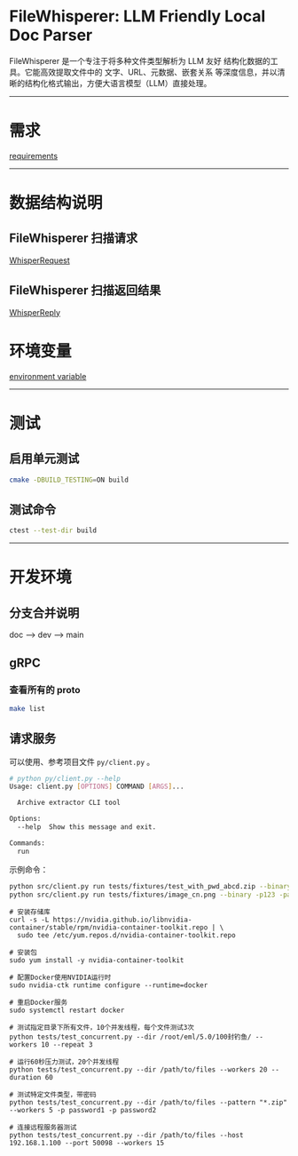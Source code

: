 # FileWhisperer: LLM Friendly Local Doc Parser

FileWhisperer 是一个专注于将多种文件类型解析为 LLM 友好 结构化数据的工具。它能高效提取文件中的 文字、URL、元数据、嵌套关系 等深度信息，并以清晰的结构化格式输出，方便大语言模型（LLM）直接处理。

---

# 需求

[requirements](./doc/requirements_document/requirements.md)

---

# 数据结构说明

## FileWhisperer 扫描请求

[WhisperRequest](./doc/grpc/request/WhisperRequest.md)

## FileWhisperer 扫描返回结果

[WhisperReply](./doc/grpc/reply/WhisperReply.md)

# 环境变量

[environment variable](./doc/env.md)

---

# 测试

## 启用单元测试

```sh
cmake -DBUILD_TESTING=ON build
```

## 测试命令

```sh
ctest --test-dir build
```

---

# 开发环境

## 分支合并说明

doc --> dev --> main

## gRPC

### 查看所有的 proto 

```sh
make list
```

## 请求服务

可以使用、参考项目文件 `py/client.py` 。

```sh
# python py/client.py --help
Usage: client.py [OPTIONS] COMMAND [ARGS]...

  Archive extractor CLI tool

Options:
  --help  Show this message and exit.

Commands:
  run
```

示例命令：

```sh
python src/client.py run tests/fixtures/test_with_pwd_abcd.zip --binary -p123 -pabcd
python src/client.py run tests/fixtures/image_cn.png --binary -p123 -pabcd --port 50098 --host 192.168.2.225
```

```
# 安装存储库
curl -s -L https://nvidia.github.io/libnvidia-container/stable/rpm/nvidia-container-toolkit.repo | \
  sudo tee /etc/yum.repos.d/nvidia-container-toolkit.repo

# 安装包
sudo yum install -y nvidia-container-toolkit

# 配置Docker使用NVIDIA运行时
sudo nvidia-ctk runtime configure --runtime=docker

# 重启Docker服务
sudo systemctl restart docker
```

```
# 测试指定目录下所有文件，10个并发线程，每个文件测试3次
python tests/test_concurrent.py --dir /root/eml/5.0/100封钓鱼/ --workers 10 --repeat 3

# 运行60秒压力测试，20个并发线程
python tests/test_concurrent.py --dir /path/to/files --workers 20 --duration 60

# 测试特定文件类型，带密码
python tests/test_concurrent.py --dir /path/to/files --pattern "*.zip" --workers 5 -p password1 -p password2

# 连接远程服务器测试
python tests/test_concurrent.py --dir /path/to/files --host 192.168.1.100 --port 50098 --workers 15
```